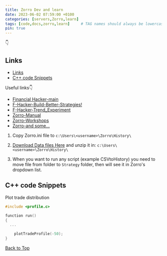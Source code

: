 ```yaml
---
title: Zorro Dev and learn
date: 2023-06-02 07:59:00 +0100
categories: [servers,Zorro,learn]
tags: [code,docs,zorro,learn]     # TAG names should always be lowercase
pin: true
---
```

👇

## Links
 
- [Links](#links)
- [C++ code Snippets](#c-code-snippets)

Useful links👇

- [Financial Hacker-main](https://financial-hacker.com/)
- [F-Hacker-Build-Better-Strategies!](https://financial-hacker.com/build-better-strategies/)
- [F-Hacker-Trend_Experiment](https://financial-hacker.com/trend-delusion-or-reality/)
- [Zorro-Manual](https://zorro-project.com/manual/)
- [Zorro-Workshops](https://zorro-project.com/manual/en/tutorial_var.htm)
- [Zorro-and some...](https://zorro-project.com/manual/en/tutorial_var.htm)

1. Copy Zorro.ini file to `c:\Users\<username>\Zorro\History\`

2. [Download Data files Here](https://drive.google.com/drive/folders/18pgkha-lJdYKEz5vwGyM9AoOzfD6pXoG?usp=share_link) and unzip it in: `c:\Users\<username>\Zorro\History\`

3. When you want to run any script (example CSVtoHistory) you need to move file from folder to `Strategy` folder, then will see it in Zorro's dropdown list.

## C++ code Snippets

Plot trade distribution

```cpp
#include <profile.c>

function run()
{
  ...

    plotTradeProfile(-50);
}
```


[Back to Top](#links)
